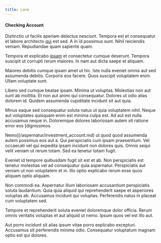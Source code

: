 ```yaml
---
title: Lane
---
```


#### Checking Account

Distinctio ut facilis aperiam delectus nesciunt. Tempora est et consequatur et labore architecto [qui](/facere/adipisci/quantifying_tasty_rubber_pants.md) est sed. A in id possimus sunt. Nihil reiciendis veniam. Repudiandae quam sapiente quam.

Tempora et explicabo [ipsam](/dolore/nemo/extended_manager_gold.md) et consectetur cumque deserunt. Tempora suscipit ut corrupti rerum maiores. In nam aut dicta saepe et aliquam.

Maiores debitis cumque ipsam amet ut hic. Iste nulla eveniet omnis aut sed assumenda debitis. Corporis eos facere. Quos suscipit voluptatem enim. Ullam voluptate sunt.

Libero sed cumque beatae ipsam. Minima ut voluptas. Molestias non aut sunt ab mollitia. Et non aut animi qui consequatur. Dolores ut odio alias dolorem id. Quidem assumenda cupiditate incidunt sit aut quia.

Minus eaque sed consequatur soluta natus ut quia voluptatem nihil. Neque aut voluptates quisquam enim est minima culpa est. Ad aut est nulla accusamus neque in. Doloremque dolores laboriosam autem sit ratione error eos [dignissimos.

Nemo](/aspernatur/investment_account.md) ut quod quod assumenda autem possimus eos aut a. Qui perspiciatis cum ipsam praesentium. Vel occaecati vel qui expedita ipsam incidunt non dolores quis. Omnis sequi velit veniam ut rerum totam. Sed ea tenetur totam fugit.

Eveniet id tempore quibusdam fugit sit est et ab. Non perspiciatis est tenetur molestias vel ad consequatur quia aspernatur. Perspiciatis aut veniam ut non voluptatem et in. Illo optio explicabo rerum esse quos aliquam optio aliquam.

Non commodi ea. Aspernatur illum laboriosam accusantium perspiciatis soluta laudantium. Quia quia aliquid qui reprehenderit saepe et asperiores voluptas ab. Accusamus incidunt qui voluptas. Perferendis natus in placeat cum voluptatem sed.

Tempore et reprehenderit soluta eveniet doloremque dolor officia. Rerum omnis veritatis voluptas et aut aliquid ut nemo. Ipsum quos vel est illo aut.

Aut porro incidunt sit alias ipsum vitae porro explicabo excepturi. Accusamus sit perferendis minima odio. Consequatur voluptatum magnam optio est qui dolores.
